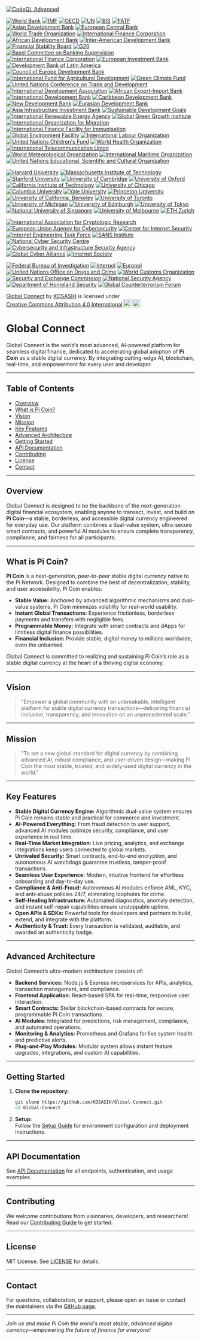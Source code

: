 [![CodeQL Advanced](https://github.com/KOSASIH/Global-Connect/actions/workflows/codeql.yml/badge.svg)](https://github.com/KOSASIH/Global-Connect/actions/workflows/codeql.yml)

[![World Bank](https://img.shields.io/badge/World%20Bank-Partner-34C759.svg)](https://www.worldbank.org/)
[![IMF](https://img.shields.io/badge/IMF-Partner-0072B8.svg)](https://www.imf.org/)
[![OECD](https://img.shields.io/badge/OECD-Partner-FF6F20.svg)](https://www.oecd.org/)
[![UN](https://img.shields.io/badge/UN-Partner-007A33.svg)](https://www.un.org/)
[![BIS](https://img.shields.io/badge/BIS-Partner-FFB300.svg)](https://www.bis.org/)
[![FATF](https://img.shields.io/badge/FATF-Partner-FF5733.svg)](https://www.fatf-gafi.org/)
[![Asian Development Bank](https://img.shields.io/badge/Asian%20Development%20Bank-Partner-00A3E0.svg)](https://www.adb.org/)
[![European Central Bank](https://img.shields.io/badge/European%20Central%20Bank-Partner-003DA5.svg)](https://www.ecb.europa.eu/)
[![World Trade Organization](https://img.shields.io/badge/World%20Trade%20Organization-Partner-FF6F20.svg)](https://www.wto.org/)
[![International Finance Corporation](https://img.shields.io/badge/International%20Finance%20Corporation-Partner-0072B8.svg)](https://www.ifc.org/)
[![African Development Bank](https://img.shields.io/badge/African%20Development%20Bank-Partner-FFB300.svg)](https://www.afdb.org/)
[![Inter-American Development Bank](https://img.shields.io/badge/Inter--American%20Development%20Bank-Partner-FF5733.svg)](https://www.iadb.org/)
[![Financial Stability Board](https://img.shields.io/badge/Financial%20Stability%20Board-Partner-34C759.svg)](https://www.fsb.org/)
[![G20](https://img.shields.io/badge/G20-Partner-FF6F20.svg)](https://g20.org/)
[![Basel Committee on Banking Supervision](https://img.shields.io/badge/Basel%20Committee%20on%20Banking%20Supervision-Partner-007A33.svg)](https://www.bis.org/bcbs/)
[![International Finance Corporation](https://img.shields.io/badge/International%20Finance%20Corporation-Partner-0072B8.svg)](https://www.ifc.org/)
[![European Investment Bank](https://img.shields.io/badge/European%20Investment%20Bank-Partner-003DA5.svg)](https://www.eib.org/)
[![Development Bank of Latin America](https://img.shields.io/badge/Development%20Bank%20of%20Latin%20America-Partner-FF6F20.svg)](https://www.caf.com/en/)
[![Council of Europe Development Bank](https://img.shields.io/badge/Council%20of%20Europe%20Development%20Bank-Partner-34C759.svg)](https://coebank.org/)
[![International Fund for Agricultural Development](https://img.shields.io/badge/International%20Fund%20for%20Agricultural%20Development-Partner-FF5733.svg)](https://www.ifad.org/)
[![Green Climate Fund](https://img.shields.io/badge/Green%20Climate%20Fund-Partner-00A3E0.svg)](https://www.greenclimate.fund/)
[![United Nations Conference on Trade and Development](https://img.shields.io/badge/UNCTAD-Partner-007A33.svg)](https://unctad.org/)
[![International Development Association](https://img.shields.io/badge/International%20Development%20Association-Partner-FFB300.svg)](https://www.worldbank.org/en/who-we-are/what-is-the-ida)
[![African Export-Import Bank](https://img.shields.io/badge/African%20Export--Import%20Bank-Partner-FF6F20.svg)](https://www.afreximbank.com/)
[![International Development Bank](https://img.shields.io/badge/Inter--American%20Development%20Bank-Partner-0072B8.svg)](https://www.iadb.org/)
[![Caribbean Development Bank](https://img.shields.io/badge/Caribbean%20Development%20Bank-Partner-34C759.svg)](https://www.caribank.org/)
[![New Development Bank](https://img.shields.io/badge/New%20Development%20Bank-Partner-FF5733.svg)](https://ndb.int/)
[![Eurasian Development Bank](https://img.shields.io/badge/Eurasian%20Development%20Bank-Partner-00A3E0.svg)](https://eabr.org/en/)
[![Asia Infrastructure Investment Bank](https://img.shields.io/badge/Asia%20Infrastructure%20Investment%20Bank-Partner-003DA5.svg)](https://www.aiib.org/)
[![Sustainable Development Goals](https://img.shields.io/badge/Sustainable%20Development%20Goals-Partner-FFB300.svg)](https://sdgs.un.org/)
[![International Renewable Energy Agency](https://img.shields.io/badge/IRENA-Partner-007A33.svg)](https://www.irena.org/)
[![Global Green Growth Institute](https://img.shields.io/badge/Global%20Green%20Growth%20Institute-Partner-34C759.svg)](https://gggi.org/)
[![International Organization for Migration](https://img.shields.io/badge/International%20Organization%20for%20Migration-Partner-FF6F20.svg)](https://www.iom.int/)
[![International Finance Facility for Immunisation](https://img.shields.io/badge/International%20Finance%20Facility%20for%20Immunisation-Partner-0072B8.svg)](https://www.iffim.org/)
[![Global Environment Facility](https://img.shields.io/badge/Global%20Environment%20Facility-Partner-34C759.svg)](https://www.thegef.org/)
[![International Labour Organization](https://img.shields.io/badge/International%20Labour%20Organization-Partner-FF5733.svg)](https://www.ilo.org/)
[![United Nations Children's Fund](https://img.shields.io/badge/UNICEF-Partner-00A3E0.svg)](https://www.unicef.org/)
[![World Health Organization](https://img.shields.io/badge/World%20Health%20Organization-Partner-007A33.svg)](https://www.who.int/)
[![International Telecommunication Union](https://img.shields.io/badge/International%20Telecommunication%20Union-Partner-FFB300.svg)](https://www.itu.int/)
[![World Meteorological Organization](https://img.shields.io/badge/World%20Meteorological%20Organization-Partner-003DA5.svg)](https://public.wmo.int/en)
[![International Maritime Organization](https://img.shields.io/badge/International%20Maritime%20Organization-Partner-34C759.svg)](https://www.imo.org/)
[![United Nations Educational, Scientific and Cultural Organization](https://img.shields.io/badge/UNESCO-Partner-FF6F20.svg)](https://en.unesco.org/)

[![Harvard University](https://img.shields.io/badge/Harvard%20University-Partner-A50000.svg)](https://www.harvard.edu/)
[![Massachusetts Institute of Technology](https://img.shields.io/badge/Massachusetts%20Institute%20of%20Technology-Partner-FF6F20.svg)](https://www.mit.edu/)
[![Stanford University](https://img.shields.io/badge/Stanford%20University-Partner-0072B8.svg)](https://www.stanford.edu/)
[![University of Cambridge](https://img.shields.io/badge/University%20of%20Cambridge-Partner-003DA5.svg)](https://www.cam.ac.uk/)
[![University of Oxford](https://img.shields.io/badge/University%20of%20Oxford-Partner-34C759.svg)](https://www.ox.ac.uk/)
[![California Institute of Technology](https://img.shields.io/badge/California%20Institute%20of%20Technology-Partner-FF5733.svg)](https://www.caltech.edu/)
[![University of Chicago](https://img.shields.io/badge/University%20of%20Chicago-Partner-00A3E0.svg)](https://www.uchicago.edu/)
[![Columbia University](https://img.shields.io/badge/Columbia%20University-Partner-007A33.svg)](https://www.columbia.edu/)
[![Yale University](https://img.shields.io/badge/Yale%20University-Partner-FFB300.svg)](https://www.yale.edu/)
[![Princeton University](https://img.shields.io/badge/Princeton%20University-Partner-FF6F20.svg)](https://www.princeton.edu/)
[![University of California, Berkeley](https://img.shields.io/badge/University%20of%20California%2C%20Berkeley-Partner-0072B8.svg)](https://www.berkeley.edu/)
[![University of Toronto](https://img.shields.io/badge/University%20of%20Toronto-Partner-003DA5.svg)](https://www.utoronto.ca/)
[![University of Michigan](https://img.shields.io/badge/University%20of%20Michigan-Partner-34C759.svg)](https://umich.edu/)
[![University of Edinburgh](https://img.shields.io/badge/University%20of%20Edinburgh-Partner-FF5733.svg)](https://www.ed.ac.uk/)
[![University of Tokyo](https://img.shields.io/badge/University%20of%20Tokyo-Partner-00A3E0.svg)](https://www.u-tokyo.ac.jp/en/)
[![National University of Singapore](https://img.shields.io/badge/National%20University%20of%20Singapore-Partner-007A33.svg)](https://www.nus.edu.sg/)
[![University of Melbourne](https://img.shields.io/badge/University%20of%20Melbourne-Partner-FFB300.svg)](https://www.unimelb.edu.au/)
[![ETH Zurich](https://img.shields.io/badge/ETH%20Zurich-Partner-34C759.svg)](https://ethz.ch/en.html)

[![International Association for Cryptologic Research](https://img.shields.io/badge/IACR-Partner-0072B8.svg)](https://www.iacr.org/)
[![European Union Agency for Cybersecurity](https://img.shields.io/badge/ENISA-Partner-003DA5.svg)](https://www.enisa.europa.eu/)
[![Center for Internet Security](https://img.shields.io/badge/CIS-Partner-34C759.svg)](https://www.cisecurity.org/)
[![Internet Engineering Task Force](https://img.shields.io/badge/IETF-Partner-FF5733.svg)](https://www.ietf.org/)
[![SANS Institute](https://img.shields.io/badge/SANS%20Institute-Partner-00A3E0.svg)](https://www.sans.org/)
[![National Cyber Security Centre](https://img.shields.io/badge/NCSC-Partner-007A33.svg)](https://www.ncsc.gov.uk/)
[![Cybersecurity and Infrastructure Security Agency](https://img.shields.io/badge/CISA-Partner-FFB300.svg)](https://www.cisa.gov/)
[![Global Cyber Alliance](https://img.shields.io/badge/Global%20Cyber%20Alliance-Partner-34C759.svg)](https://www.globalcyberalliance.org/)
[![Internet Society](https://img.shields.io/badge/Internet%20Society-Partner-FF6F20.svg)](https://www.internetsociety.org/)

[![Federal Bureau of Investigation](https://img.shields.io/badge/Federal%20Bureau%20of%20Investigation-Partner-0072B8.svg)](https://www.fbi.gov/)
[![Interpol](https://img.shields.io/badge/Interpol-Partner-003DA5.svg)](https://www.interpol.int/)
[![Europol](https://img.shields.io/badge/Europol-Partner-34C759.svg)](https://www.europol.europa.eu/)
[![United Nations Office on Drugs and Crime](https://img.shields.io/badge/UNODC-Partner-FF5733.svg)](https://www.unodc.org/)
[![World Customs Organization](https://img.shields.io/badge/World%20Customs%20Organization-Partner-00A3E0.svg)](http://www.w3.org/)
[![Security and Exchange Commission](https://img.shields.io/badge/SEC-Partner-007A33.svg)](https://www.sec.gov/)
[![National Security Agency](https://img.shields.io/badge/National%20Security%20Agency-Partner-FFB300.svg)](https://www.nsa.gov/)
[![Department of Homeland Security](https://img.shields.io/badge/Department%20of%20Homeland%20Security-Partner-34C759.svg)](https://www.dhs.gov/)
[![Global Counterterrorism Forum](https://img.shields.io/badge/Global%20Counterterrorism%20Forum-Partner-FF6F20.svg)](https://www.thegctf.org/)

<p xmlns:cc="http://creativecommons.org/ns#" xmlns:dct="http://purl.org/dc/terms/"><a property="dct:title" rel="cc:attributionURL" href="https://github.com/KOSASIH/Global-Connect">Global Connect</a> by <a rel="cc:attributionURL dct:creator" property="cc:attributionName" href="https://www.linkedin.com/in/kosasih-81b46b5a">KOSASIH</a> is licensed under <a href="https://creativecommons.org/licenses/by/4.0/?ref=chooser-v1" target="_blank" rel="license noopener noreferrer" style="display:inline-block;">Creative Commons Attribution 4.0 International<img style="height:22px!important;margin-left:3px;vertical-align:text-bottom;" src="https://mirrors.creativecommons.org/presskit/icons/cc.svg?ref=chooser-v1" alt=""><img style="height:22px!important;margin-left:3px;vertical-align:text-bottom;" src="https://mirrors.creativecommons.org/presskit/icons/by.svg?ref=chooser-v1" alt=""></a></p>

# Global Connect

Global Connect is the world’s most advanced, AI-powered platform for seamless digital finance, dedicated to accelerating global adoption of **Pi Coin** as a stable digital currency. By integrating cutting-edge AI, blockchain, real-time, and empowerment for every user and developer.

---

## Table of Contents

- [Overview](#overview)
- [What is Pi Coin?](#what-is-pi-coin)
- [Vision](#vision)
- [Mission](#mission)
- [Key Features](#key-features)
- [Advanced Architecture](#advanced-architecture)
- [Getting Started](#getting-started)
- [API Documentation](#api-documentation)
- [Contributing](#contributing)
- [License](#license)
- [Contact](#contact)

---

## Overview

Global Connect is designed to be the backbone of the next-generation digital financial ecosystem, enabling anyone to transact, invest, and build on **Pi Coin**—a stable, borderless, and accessible digital currency engineered for everyday use. Our platform combines a dual-value system, ultra-secure smart contracts, and powerful AI modules to ensure complete transparency, compliance, and fairness for all participants.

---

## What is Pi Coin?

**Pi Coin** is a next-generation, peer-to-peer stable digital currency native to the Pi Network. Designed to combine the best of decentralization, stability, and user accessibility, Pi Coin enables:

- **Stable Value:** Anchored by advanced algorithmic mechanisms and dual-value systems, Pi Coin minimizes volatility for real-world usability.
- **Instant Global Transactions:** Experience frictionless, borderless payments and transfers with negligible fees.
- **Programmable Money:** Integrate with smart contracts and dApps for limitless digital finance possibilities.
- **Financial Inclusion:** Provide stable, digital money to millions worldwide, even the unbanked.

Global Connect is committed to realizing and sustaining Pi Coin’s role as a stable digital currency at the heart of a thriving digital economy.

---

## Vision

> "Empower a global community with an unbreakable, intelligent platform for stable digital currency transactions—delivering financial inclusion, transparency, and innovation on an unprecedented scale."

---

## Mission

> "To set a new global standard for digital currency by combining advanced AI, robust compliance, and user-driven design—making Pi Coin the most stable, trusted, and widely-used digital currency in the world."

---

## Key Features

- **Stable Digital Currency Engine:** Algorithmic dual-value system ensures Pi Coin remains stable and practical for commerce and investment.
- **AI-Powered Everything:** From fraud detection to user support, advanced AI modules optimize security, compliance, and user experience in real time.
- **Real-Time Market Integration:** Live pricing, analytics, and exchange integrations keep users connected to global markets.
- **Unrivaled Security:** Smart contracts, end-to-end encryption, and autonomous AI watchdogs guarantee trustless, tamper-proof transactions.
- **Seamless User Experience:** Modern, intuitive frontend for effortless onboarding and day-to-day use.
- **Compliance & Anti-Fraud:** Autonomous AI modules enforce AML, KYC, and anti-abuse policies 24/7, eliminating loopholes for crime.
- **Self-Healing Infrastructure:** Automated diagnostics, anomaly detection, and instant self-repair capabilities ensure unstoppable uptime.
- **Open APIs & SDKs:** Powerful tools for developers and partners to build, extend, and integrate with the platform.
- **Authenticity & Trust:** Every transaction is validated, auditable, and awarded an authenticity badge.

---

## Advanced Architecture

Global Connect’s ultra-modern architecture consists of:

- **Backend Services:** Node.js & Express microservices for APIs, analytics, transaction management, and compliance.
- **Frontend Application:** React-based SPA for real-time, responsive user interaction.
- **Smart Contracts:** Stellar blockchain-based contracts for secure, programmable Pi Coin transactions.
- **AI Modules:** Integrated for predictions, risk management, compliance, and automated operations.
- **Monitoring & Analytics:** Prometheus and Grafana for live system health and predictive alerts.
- **Plug-and-Play Modules:** Modular system allows instant feature upgrades, integrations, and custom AI capabilities.

---

## Getting Started

1. **Clone the repository:**
    ```bash
    git clone https://github.com/KOSASIH/Global-Connect.git
    cd Global-Connect
    ```
2. **Setup:**  
   Follow the [Setup Guide](docs/setup.md) for environment configuration and deployment instructions.

---

## API Documentation

See [API Documentation](docs/API_Documentation.md) for all endpoints, authentication, and usage examples.

---

## Contributing

We welcome contributions from visionaries, developers, and researchers! Read our [Contributing Guide](docs/CONTRIBUTING.md) to get started.

---

## License

MIT License. See [LICENSE](LICENSE) for details.

---

## Contact

For questions, collaboration, or support, please open an issue or contact the maintainers via the [GitHub page](https://github.com/KOSASIH/Global-Connect).

---

*Join us and make Pi Coin the world’s most stable, advanced digital currency—empowering the future of finance for everyone!*
